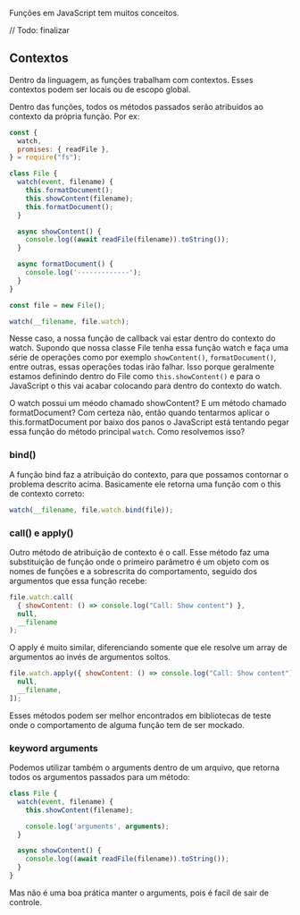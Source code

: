 Funções em JavaScript tem muitos conceitos.

// Todo: finalizar

## Contextos

Dentro da linguagem, as funções trabalham com contextos. Esses contextos podem ser locais ou de escopo global. 

Dentro das funções, todos os métodos passados serão atribuidos ao contexto da própria função. Por ex: 

```javascript
const {
  watch,
  promises: { readFile },
} = require("fs");

class File {
  watch(event, filename) {
    this.formatDocument();
    this.showContent(filename);
    this.formatDocument();
  }

  async showContent() {
    console.log((await readFile(filename)).toString());
  }

  async formatDocument() {
	console.log('-------------');
  }
}

const file = new File();

watch(__filename, file.watch);
```

Nesse caso, a nossa função de callback vai estar dentro do contexto do watch. Supondo que nossa classe File tenha essa função watch e faça uma série de operações como por exemplo `showContent()`, `formatDocument()`, entre outras, essas operações todas irão falhar. Isso porque geralmente estamos definindo dentro do File como `this.showContent()` e para o JavaScript o this vai acabar colocando para dentro do contexto do watch.

O watch possui um méodo chamado showContent? E um método chamado formatDocument? Com certeza não, então quando tentarmos aplicar o this.formatDocument por baixo dos panos o JavaScript está tentando pegar essa função do método principal `watch`. Como resolvemos isso? 

### bind()

A função bind faz a atribuição do contexto, para que possamos contornar o problema descrito acima. Basicamente ele retorna uma função com o this de contexto correto:

```javascript
watch(__filename, file.watch.bind(file));
```

### call() e apply()

Outro método de atribuição de contexto é o call. Esse método faz uma substituição de função onde o primeiro parâmetro é um objeto com os nomes de funções e a sobrescrita do comportamento, seguido dos argumentos que essa função recebe:

```javascript
file.watch.call(
  { showContent: () => console.log("Call: Show content") },
  null,
  __filename
);
```

O apply é muito similar, diferenciando somente que ele resolve um array de argumentos ao invés de argumentos soltos.

```javascript
file.watch.apply({ showContent: () => console.log("Call: Show content") }, [
  null,
  __filename,
]);

```

Esses métodos podem ser melhor encontrados em bibliotecas de teste onde o comportamento de alguma função tem de ser mockado.
### keyword arguments

Podemos utilizar também o arguments dentro de um arquivo, que retorna todos os argumentos passados para um método:

```javascript
class File {
  watch(event, filename) {
    this.showContent(filename);

	console.log('arguments', arguments);
  }

  async showContent() {
    console.log((await readFile(filename)).toString());
  }
}
```

Mas não é uma boa prática manter o arguments, pois é facil de sair de controle.